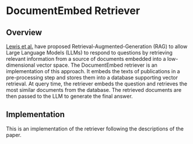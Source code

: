 # DocumentEmbed Retriever

## Overview
[Lewis et al.](https://arxiv.org/abs/2005.11401) have proposed Retrieval-Augmented-Generation (RAG) to allow Large Language Models (LLMs) to respond to questions by retrieving relevant information from a source of documents embedded into a low-dimensional vector space. The DocumentEmbed retriever is an implementation of this approach. It embeds the texts of publications in a pre-processing step and stores them into a database supporting vector retrieval. At query time, the retriever embeds the question and retrieves the most similar documents from the database. The retrieved documents are then passed to the LLM to generate the final answer. 

## Implementation
This is an implementation of the retriever following the descriptions of the paper.